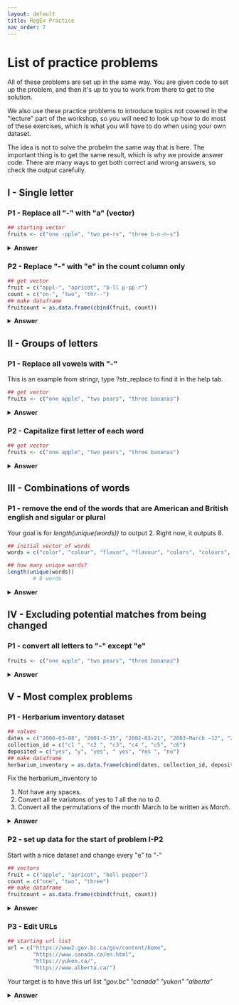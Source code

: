 ```yaml
---
layout: default
title: RegEx Practice
nav_order: 7
---
```

# List of practice problems 
All of these problems are set up in the same way. You are given code to set up the problem, and then it's up to you to work from there to get to the solution.

We also use these practice problems to introduce topics not covered in the "lecture" part of the workshop, so you will need to look up how to do most of these exercises, which is what you will have to do when using your own dataset.

The idea is not to solve the probelm the same way that is here. The important thing is to get the same result, which is why we provide answer code. There are many ways to get both correct and wrong answers, so check the output carefully. 

## I - Single letter
### P1 - Replace all "-" with "a" (vector)
``` r
## starting vector
fruits <- c("one -pple", "two pe-rs", "three b-n-n-s")
```
<details><summary><strong> Answer </strong></summary>
        fruits = str_replace_all(fruits, "-", "a")
</details>

### P2 - Replace "-" with "e" in the count column only
``` r
## get vector
fruit = c("appl-", "apricot", "b-ll p-pp-r")
count = c("on-", "two", "thr--")
## make dataframe
fruitcount = as.data.frame(cbind(fruit, count))
```
<details><summary><strong> Answer </strong></summary>
        fruitcount$count = gsub("-", "e", fruitcount$count)
</details>

## II - Groups of letters
### P1 - Replace all vowels with "-"
This is an example from stringr, type ?str_replace to find it in the help tab.

``` r
## get vector
fruits <- c("one apple", "two pears", "three bananas")
```
<details><summary><strong> Answer </strong></summary>
        fruits = str_replace_all(fruits, "[aeiou]", "-")
</details>

### P2 - Capitalize first letter of each word
``` r
## get vector
fruits <- c("one apple", "two pears", "three bananas")
```
<details><summary><strong> Answer </strong></summary>
        fruits = str_to_title(fruits)
</details>


## III - Combinations of words
### P1 - remove the end of the words that are American and British english and sigular or plural
Your goal is for <em>length(unique(words))</em> to output 2. Right now, it outputs 8. 

``` r
## initial vector of words
words = c("color", "colour", "flavor", "flavour", "colors", "colours", "flavors", "flavours")

## how many unique words?
length(unique(words))
        # 8 words
```
<details><summary><strong> Answer </strong></summary>
        words = str_replace(words, "o(u)*r(s)*", "")
</details>


## IV - Excluding potential matches from being changed
### P1 - convert all letters to "-" except "e"
``` r
fruits <- c("one apple", "two pears", "three bananas")
```
<details><summary><strong> Answer </strong></summary>
        fruits = str_replace_all(fruits, "[a-d,f-z]", "-")
</details>


## V - Most complex problems

### P1 - Herbarium inventory dataset
``` r
## values
dates = c("2000-03-08", "2001-3-15", "2002-03-21", "2003-March -12", "2004-mar-3", "2004-0 3-17")
collection_id = c("c1 ", "c2 ", "c3", "c4 ", "c5", "c6")
deposited = c("yes", "y", "yes", " yes", "Yes ", "no")
## make dataframe 
herbarium_inventory = as.data.frame(cbind(dates, collection_id, deposited))
```
Fix the herbarium_inventory to 
1. Not have any spaces.
2. Convert all te variatons of yes to <em>1</em> all the no to <em>0</em>.
3. Convert all the permutations of the month March to be written as <em>March</em>.

<details><summary><strong> Answer </strong></summary>

1. Remove all spaces
       <p>herbarium_inventory <- str_replace_all(" ", "", herbarium_inventory)</p>
2. Convert the "deposited" column to 1 for "yes" and 0 for "no"
      <p>herbarium_inventory$deposited <- ifelse(grepl("y(es)", herbarium_inventory$deposited), 1, 0)</p>  
3. Fix month
        <p>herbarium_inventory$dates <- gsub("-(0?3-|(?i)mar)-", "-March-", herbarium_inventory$dates)</p>

</details>

### P2 - set up data for the start of problem I-P2
Start with a nice dataset and change every "e" to "-"

``` r
## vectors
fruit = c("apple", "apricot", "bell pepper")
count = c("one", "two", "three")
## make dataframe 
fruitcount = as.data.frame(cbind(fruit, count))
```
<details><summary><strong> Answer </strong></summary>
        fruitcount = data.frame(lapply(fruitcount, gsub, pattern = "e", replacement = "-", fixed = TRUE))
</details>

### P3 - Edit URLs

``` r
## starting url list
url = c("https://www2.gov.bc.ca/gov/content/home", 
        "https://www.canada.ca/en.html", 
        "https://yukon.ca/", 
        "https://www.alberta.ca/")
```
Your target is to have this url list <em>"gov.bc"  "canada"  "yukon"   "alberta"</em>

<details><summary><strong> Answer </strong></summary>

1. get rid of the parts of the very start of the urls
        <p>url.short = gsub("https://", "", url)</p>
2. get rid of the rest of the start start of URLs that is not interesting rigth now
       <p>url.short = gsub("(www|www2)(\\.)", "", url.short)</p>
3. get rid of .ca and everything at the end</p>
      <p>url.short = gsub("\\.ca.*", "", url.short)</p>  

</details>

